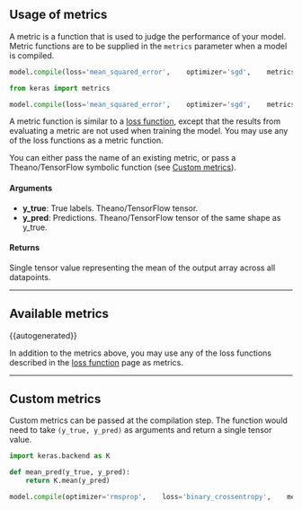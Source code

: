 
## Usage of metrics

A metric is a function that is used to judge the performance of your model. Metric functions are to be supplied in the `metrics` parameter when a model is compiled. 

```python
model.compile(loss='mean_squared_error',    optimizer='sgd',    metrics=['mae', 'acc'])
```

```python
from keras import metrics

model.compile(loss='mean_squared_error',    optimizer='sgd',    metrics=[metrics.mae, metrics.categorical_accuracy])
```

A metric function is similar to a [loss function](/losses), except that the results from evaluating a metric are not used when training the model. You may use any of the loss functions as a metric function.

You can either pass the name of an existing metric, or pass a Theano/TensorFlow symbolic function (see [Custom metrics](#custom-metrics)).

#### Arguments
  - __y_true__: True labels. Theano/TensorFlow tensor.
  - __y_pred__: Predictions. Theano/TensorFlow tensor of the same shape as y_true.

#### Returns
  Single tensor value representing the mean of the output array across all
  datapoints.

----

## Available metrics


{{autogenerated}}

In addition to the metrics above, you may use any of the loss functions described in the [loss function](/losses) page as metrics.

----

## Custom metrics

Custom metrics can be passed at the compilation step. The
function would need to take `(y_true, y_pred)` as arguments and return
a single tensor value.

```python
import keras.backend as K

def mean_pred(y_true, y_pred):
    return K.mean(y_pred)

model.compile(optimizer='rmsprop',    loss='binary_crossentropy',    metrics=['accuracy', mean_pred])
```

